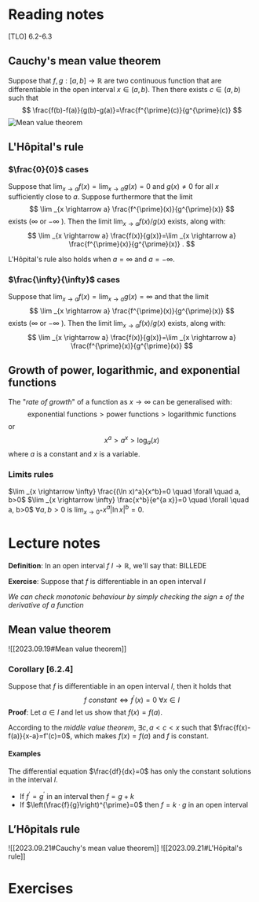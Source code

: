 # Reading notes
[TLO] 6.2-6.3

## Cauchy's mean value theorem
Suppose that $f, g:[a, b] \rightarrow \mathbb{R}$ are two continuous function that are differentiable in the open interval $x \in(a, b)$. Then there exists $c \in(a, b)$ such that
$$
\frac{f(b)-f(a)}{g(b)-g(a)}=\frac{f^{\prime}(c)}{g^{\prime}(c)}
$$
![Mean value theorem](https://64.media.tumblr.com/9310513bdfbfbecdcf8255a686fc307a/5acb0390c3bf9735-49/s640x960/5c0429edf05618d3fe0c7a95c453507d3b1f6eac.gif)
## L'Hôpital's rule
### $\frac{0}{0}$ cases
Suppose that $\lim _{x \rightarrow a} f(x)=\lim _{x \rightarrow a} g(x)=0$ and $g(x) \neq 0$ for all $x$ sufficiently close to $a$. Suppose furthermore that the limit
$$
\lim _{x \rightarrow a} \frac{f^{\prime}(x)}{g^{\prime}(x)}
$$
exists ($\infty$ or $-\infty$ ). Then the limit $\lim _{x \rightarrow a} f(x) / g(x)$ exists, along with:
$$
\lim _{x \rightarrow a} \frac{f(x)}{g(x)}=\lim _{x \rightarrow a} \frac{f^{\prime}(x)}{g^{\prime}(x)} .
$$

L'Hôpital's rule also holds when $a=\infty$ and $a=-\infty$.

### $\frac{\infty}{\infty}$ cases
Suppose that $\lim _{x \rightarrow a} f(x)=\lim _{x \rightarrow a} g(x)=\infty$ and that the limit
$$
\lim _{x \rightarrow a} \frac{f^{\prime}(x)}{g^{\prime}(x)}
$$
exists ($\infty$ or $-\infty$ ). Then the limit $\lim _{x \rightarrow a} f(x) / g(x)$ exists, along with:
$$
\lim _{x \rightarrow a} \frac{f(x)}{g(x)}=\lim _{x \rightarrow a} \frac{f^{\prime}(x)}{g^{\prime}(x)}
$$
## Growth of power, logarithmic, and exponential functions

The "*rate of growth*" of a function as $x\rightarrow \infty$ can be generalised with:
$$
\text{exponential functions} > \text{power functions} > \text{logarithmic functions}
$$
or
$$
x^{a}>a^x>\log_a(x)
$$
where $a$ is a constant and $x$ is a variable.

### Limits rules
$\lim _{x \rightarrow \infty} \frac{(\ln x)^a}{x^b}=0 \quad \forall \quad a, b>0$
$\lim _{x \rightarrow \infty} \frac{x^b}{e^{a x}}=0 \quad \forall \quad a, b>0$
$\forall a, b>0 \text { is } \lim _{x \rightarrow 0^{+}} x^a|\ln x|^b=0 \text {. }$

# Lecture notes
**Definition**:
In an open interval $f~I\rightarrow \mathbb{R}$, we'll say that: BILLEDE

**Exercise**:
Suppose that $f$ is differentiable in an open interval $I$


*We can check monotonic behaviour by simply checking the sign $\pm$ of the derivative of a function*
## Mean value theorem
![[2023.09.19#Mean value theorem]]

### Corollary [6.2.4]
Suppose that $f$ is differentiable in an open interval $I$, then it holds that 
$$
f~constant \Leftrightarrow f^{\prime}(x)=0~\forall x\in I
$$
**Proof**: 
Let $a\in I$ and let us show that $f(x)=f(a)$.

According to the *middle value theorem*, $\exists c, a < c < x$ such that $\frac{f(x)-f(a)}{x-a}=f'(c)=0$, which makes $f(x)=f(a)$ and $f$ is constant. 

#### Examples
The differential equation $\frac{df}{dx}=0$ has only the constant solutions in the interval $I$.

- If $f^{\prime}=g^{\prime}$ in an interval then $f=g+k$
- If $\left(\frac{f}{g}\right)^{\prime}=0$ then $f=k\cdot g$ in an open interval

## L’Hôpitals rule
![[2023.09.21#Cauchy's mean value theorem]]
![[2023.09.21#L'Hôpital's rule]]



# Exercises
